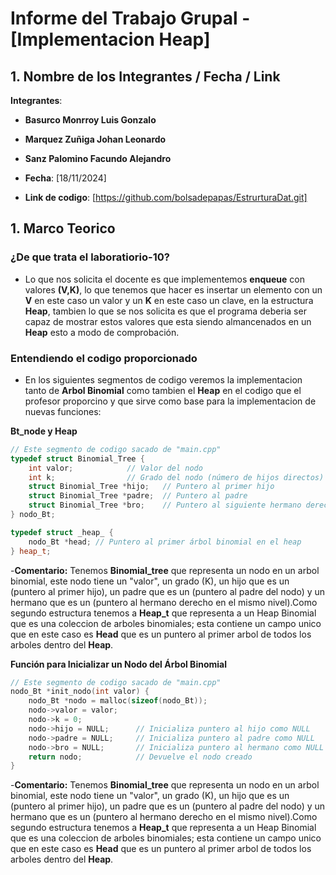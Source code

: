 # Informe del Trabajo Grupal - [Implementacion Heap]

## 1. Nombre de los Integrantes / Fecha / Link 

**Integrantes**:
- **Basurco Monrroy Luis Gonzalo**
- **Marquez Zuñiga Johan Leonardo**
- **Sanz Palomino Facundo Alejandro**

- **Fecha**: [18/11/2024]
- **Link de codigo**: [https://github.com/bolsadepapas/EstrurturaDat.git]

## 1. Marco Teorico 

### ¿De que trata el laboratiorio-10?
- Lo que nos solicita el docente es que implementemos **enqueue** con valores **(V,K)**, lo que tenemos que hacer es insertar un elemento con un **V** en este caso un valor y un **K** en este caso un clave, en la estructura **Heap**, tambien lo que se nos solicita es que el programa deberia ser capaz de mostrar estos valores que esta siendo almancenados en un **Heap** esto a modo de comprobación.

### Entendiendo el codigo proporcionado

- En los siguientes segmentos de codigo veremos la implementacion tanto de **Arbol Binomial**  como tambien el **Heap** en el codigo que el profesor proporcino y que sirve como base para la implementacion de nuevas funciones: 

**Bt_node y Heap**
```cpp
// Este segmento de codigo sacado de "main.cpp"
typedef struct Binomial_Tree {
    int valor;            // Valor del nodo
    int k;                // Grado del nodo (número de hijos directos)
    struct Binomial_Tree *hijo;   // Puntero al primer hijo
    struct Binomial_Tree *padre;  // Puntero al padre
    struct Binomial_Tree *bro;    // Puntero al siguiente hermano derecho
} nodo_Bt;

typedef struct _heap_ {
    nodo_Bt *head; // Puntero al primer árbol binomial en el heap
} heap_t;


```
-**Comentario:** Tenemos **Binomial_tree** que representa un nodo en un arbol binomial, este nodo tiene un "valor", un grado (K), un hijo que es un (puntero al primer hijo), un padre que es un (puntero al padre del nodo) y un hermano que es un (puntero al hermano derecho en el mismo nivel).Como segundo estructura tenemos a **Heap_t** que representa a un Heap Binomial que es una coleccion de 
arboles binomiales; esta contiene un campo unico que en este caso es **Head** que es un puntero al primer arbol de todos los arboles dentro del **Heap**. 

**Función para Inicializar un Nodo del Árbol Binomial**
```cpp
// Este segmento de codigo sacado de "main.cpp"
nodo_Bt *init_nodo(int valor) {
    nodo_Bt *nodo = malloc(sizeof(nodo_Bt)); 
    nodo->valor = valor;    
    nodo->k = 0;            
    nodo->hijo = NULL;      // Inicializa puntero al hijo como NULL
    nodo->padre = NULL;     // Inicializa puntero al padre como NULL
    nodo->bro = NULL;       // Inicializa puntero al hermano como NULL
    return nodo;            // Devuelve el nodo creado
}

```
-**Comentario:** Tenemos **Binomial_tree** que representa un nodo en un arbol binomial, este nodo tiene un "valor", un grado (K), un hijo que es un (puntero al primer hijo), un padre que es un (puntero al padre del nodo) y un hermano que es un (puntero al hermano derecho en el mismo nivel).Como segundo estructura tenemos a **Heap_t** que representa a un Heap Binomial que es una coleccion de 
arboles binomiales; esta contiene un campo unico que en este caso es **Head** que es un puntero al primer arbol de todos los arboles dentro del **Heap**. 